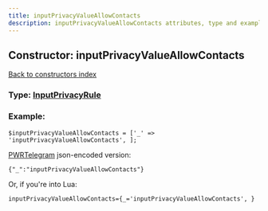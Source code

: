 ```yaml
---
title: inputPrivacyValueAllowContacts
description: inputPrivacyValueAllowContacts attributes, type and example
---
```

## Constructor: inputPrivacyValueAllowContacts  
[Back to constructors index](index.md)






### Type: [InputPrivacyRule](../types/InputPrivacyRule.md)


### Example:

```
$inputPrivacyValueAllowContacts = ['_' => 'inputPrivacyValueAllowContacts', ];
```  

[PWRTelegram](https://pwrtelegram.xyz) json-encoded version:

```
{"_":"inputPrivacyValueAllowContacts"}
```


Or, if you're into Lua:  


```
inputPrivacyValueAllowContacts={_='inputPrivacyValueAllowContacts', }

```


